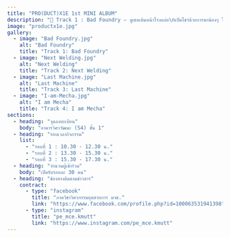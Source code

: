 ```yaml
---
title: "PRO(DUCT)X1E 1st MINI ALBUM"
description: "🎵 Track 1 : Bad Foundry – ดูเธอเต้นหน้าโรงหล่อ\nเปิดโชว์ด้วยการพาน้องๆ ไปรู้จักโลกของงานหล่อ 🏭\n• แนะนำว่าการหล่อคืออะไร\n• พาชมโรงหล่อ + ชมผลงานจริง\n• มีสาธิต และให้น้องๆ ได้ลองทำเอง\n👉 เพื่อให้เข้าใจความสำคัญของงานหล่อในการผลิตชิ้นส่วนอุตสาหกรรม\n\n🎵 Track 2 : Next Welding – ลองเชื่อมกันดีไหม\nขึ้นเพลงที่สองกับเวทีเชื่อมไฟฟ้า 🔥\n• แนะนำพื้นฐานงานเชื่อม\n• สาธิตเทคนิคการเชื่อมหลายรูปแบบ\n👉 ให้เห็นว่างานเชื่อมสำคัญแค่ไหนต่อการประกอบชิ้นส่วน\n\n🎵 Track 3 : Last Machine – พรุ่งนี้ค่อยกลึงได้ไหม\nเข้าสู่บรรยากาศสายแมชซีน 🛠️\n• อธิบายการใช้เครื่องจักร เช่น เครื่องกลึง เครื่องกัด\n• สาธิตการสร้างชิ้นงาน เช่น C-Clamp\n👉 ให้เข้าใจความสำคัญของการกลึง ขัดแต่ง และการขึ้นรูปที่เป็นพื้นฐานของวิศวฯ\n\n🎵 Track 4 : I am Mecha – ดีอยู่แล้วที่เมคคา\nปิดท้ายคอนเสิร์ตด้วยความล้ำสมัยของ เมคคาทรอนิกส์ 🤖⚙️\n• แนะนำระบบ Pneumatics และ PLC\n• สาธิตการทำงานของระบบอัตโนมัติ\n• เปิดโอกาสให้น้องๆ ได้ลองควบคุมจริง\n👉 เพื่อเห็นความสำคัญของระบบอัตโนมัติและการประยุกต์ใช้ในงานวิศวฯ"
image: "productx1e.jpg"
gallery:
  - image: "Bad Foundry.jpg"
    alt: "Bad Foundry"
    title: "Track 1: Bad Foundry"
  - image: "Next Welding.jpg"
    alt: "Next Welding"
    title: "Track 2: Next Welding"
  - image: "Last Machine.jpg"
    alt: "Last Machine"
    title: "Track 3: Last Machine"
  - image: "I-am-Mecha.jpg"
    alt: "I am Mecha"
    title: "Track 4: I am Mecha"
sections:
  - heading: "จุดลงทะเบียน"
    body: "อาคารวิศววัฒนะ (S4) ชั้น 1"
  - heading: "รอบเวลากิจกรรม"
    list:
      - "รอบที่ 1 : 10.30 - 12.30 น."
      - "รอบที่ 2 : 13.30 - 15.30 น."
      - "รอบที่ 3 : 15.30 - 17.30 น."
  - heading: "จำนวนผู้เข้าร่วม"
    body: "เปิดรับรอบละ 30 คน"
  - heading: "ช่องทางติดตามข่าวสาร"
    contract:
      - type: "facebook"
        title: "ภาควิชาวิศวกรรมอุตสาหการ มจธ."
        link: "https://www.facebook.com/profile.php?id=100063531941398"
      - type: "instagram"
        title: "pe_mce.kmutt"
        link: "https://www.instagram.com/pe_mce.kmutt"
---
```

